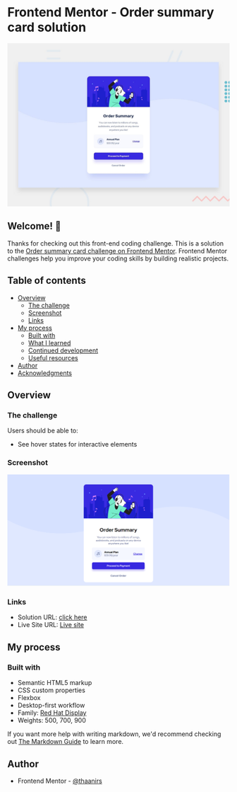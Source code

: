 # Frontend Mentor - Order summary card solution

![Design preview for the Order summary card coding challenge](./design/desktop-preview.jpg)

## Welcome! 👋

Thanks for checking out this front-end coding challenge.
This is a solution to the [Order summary card challenge on Frontend Mentor](https://www.frontendmentor.io/challenges/order-summary-component-QlPmajDUj). Frontend Mentor challenges help you improve your coding skills by building realistic projects. 

## Table of contents

- [Overview](#overview)
  - [The challenge](#the-challenge)
  - [Screenshot](#screenshot)
  - [Links](#links)
- [My process](#my-process)
  - [Built with](#built-with)
  - [What I learned](#what-i-learned)
  - [Continued development](#continued-development)
  - [Useful resources](#useful-resources)
- [Author](#author)
- [Acknowledgments](#acknowledgments)


## Overview

### The challenge

Users should be able to:

- See hover states for interactive elements

### Screenshot

![](./screenshot.PNG)





### Links

- Solution URL: [click here](https://www.frontendmentor.io/solutions/semantic-html5-markup-css-custom-properties-flexbox-desktopfirs-73_4IJsjH)
- Live Site URL: [Live site](https://thaanirs.github.io/Order-summary-card-solution/)

## My process

### Built with

- Semantic HTML5 markup
- CSS custom properties
- Flexbox
- Desktop-first workflow
- Family: [Red Hat Display](https://fonts.google.com/specimen/Red+Hat+Display)
- Weights: 500, 700, 900



If you want more help with writing markdown, we'd recommend checking out [The Markdown Guide](https://www.markdownguide.org/) to learn more.



## Author

- Frontend Mentor - [@thaanirs](https://www.frontendmentor.io/profile/thaanirs)



